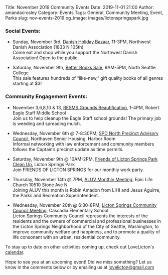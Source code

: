 Title: November 2019 Community Events
Date: 2019-11-01 21:00
Author: amandacrosley
Category: Events
Tags: General, Community Meeting, Event, Parks
slug: nov-events-2019
og_image: images/lictonspringspark.jpg

### Social Events:

*   Sunday, November 3rd, [Danish Holiday Bazaar](https://www.facebook.com/events/2667606143262403/), 11-3PM, Northwest Danish Association (1833 N 105th) <br>
Come eat and shop while you support the Northwest Danish Association! Open to the public. 

*   Saturday, November 9th, [Better Books Sale](https://www.facebook.com/events/391376781772459/), 9AM-5PM, North Seattle College <br>
This sale features hundreds of “like-new,” gift quality books of all genres starting at $3!

### Community Engagement Events:

*   November 3,6,8,10 & 13, [RESMS Grounds Beautification](https://www.signupgenius.com/go/8050845afa92cabf49-resms), 1-4PM, Robert Eagle Staff Middle School <br />
Join us to help cleanup the Eagle Staff school grounds! The primary job is weeding and spreading mulch. 

*   Wednesday, November 6th @ 7-8:30PM, [SPD North Precinct Advisory Council](https://seattlenpac.blogspot.com/), Northaven Senior Housing, Harbor Room  <br />
Informal networking with law enforcement and community members follows the Captain’s precinct update as time permits.

*   Saturday, November 9th @ 10AM-2PM, [Friends of Licton Springs Park Clean Up](https://lictonsprings.org/work_party.pdf), Licton Springs Park <br />
Join FRIENDS OF LICTON SPRINGS for our monthly work party.

*   Thursday, November 14th @ 7PM, [ALUV Monthly Meeting](https://www.facebook.com/events/410069192970339/), Epic Life Church 10510 Stone Ave N<br />
Joining ALUV this month is Robin Amadon from LIHI and Jesus Aguirre, the Parks and Recreation Superintendent.

*   Wednesday, November 20th @ 6:30-8PM, [Licton Springs Community Council Meeting](https://lictonsprings.org/), Cascadia Elementary School <br />
Licton Springs Community Council represents the interests of the residents and the owners of commercial and professional businesses
in the Licton Springs Neighborhood of the City of Seattle, Washington, to improve community welfare and happiness, and to promote a quality of life consonant with an urban, residential community. 

To stay up to date on other activities coming up, check out LoveLicton's [calendar](https://lovelicton.com/pages/community-calendar.html).

Hope to see you at an upcoming event!
Did we miss something? Let us know in the comments below or by emailing us at [lovelicton@gmail.com](mailto:lovelicton@gmail.com)
